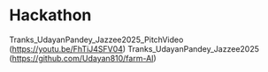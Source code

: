 # Hackathon
Tranks_UdayanPandey_Jazzee2025_PitchVideo (https://youtu.be/FhTiJ4SFV04)
Tranks_UdayanPandey_Jazzee2025 (https://github.com/Udayan810/farm-AI)
